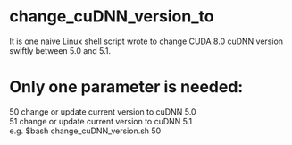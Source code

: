 # change_cuDNN_version_to
It is one naive Linux shell script wrote to change CUDA 8.0 cuDNN version swiftly between 5.0 and 5.1. 
# Only one parameter is needed:
50 change or update current version to cuDNN 5.0            
51 change or update current version to cuDNN 5.1              
e.g.   $bash change_cuDNN_version.sh 50
